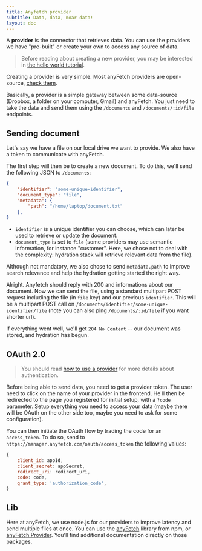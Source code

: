 ```yaml
---
title: Anyfetch provider
subtitle: Data, data, moar data!
layout: doc
---
```

A **provider** is the connector that retrieves data. You can use the providers we have "pre-built" or create your own to access any source of data.

> Before reading about creating a new provider, you may be interested in [the hello world tutorial](/guides/tutorials/hello-world.html).

Creating a provider is very simple. Most anyFetch providers are open-source, [check them](https://github.com/search?q=%40AnyFetch+provider).

Basically, a provider is a simple gateway between some data-source (Dropbox, a folder on your computer, Gmail) and anyFetch. You just need to take the data and send them using the `/documents` and `/documents/:id/file` endpoints.

## Sending document
Let's say we have a file on our local drive we want to provide.
We also have a token to communicate with anyFetch.

The first step will then be to create a new document. To do this, we'll send the following JSON to `/documents`:

```json
{
	"identifier": "some-unique-identifier",
	"document_type": "file",
	"metadata": {
		"path": "/home/laptop/document.txt"
	},
}
```

* `identifier` is a unique identifier you can choose, which can later be used to retrieve or update the document.
* `document_type` is set to `file` (some providers may use semantic information, for instance "customer". Here, we chose not to deal with the complexity: hydration stack will retrieve relevant data from the file).

Although not mandatory, we also chose to send `metadata.path` to improve search relevance and help the hydration getting started the right way.

Alright. Anyfetch should reply with 200 and informations about our document.
Now we can send the file, using a standard multipart POST request including the file (in `file` key) and our previous `identifier`. This will be a multipart POST call on `/documents/identifier/some-unique-identifier/file` (note you can also ping `/documents/:id/file` if you want shorter url).

If everything went well, we'll get `204 No Content` -- our document was stored, and hydration has begun.

## OAuth 2.0
> You should read [how to use a provider](/guides/using/provider.html) for more details about authentication.

Before being able to send data, you need to get a provider token.
The user need to click on the name of your provider in the frontend. He'll then be redirected to the page you registered for initial setup, with a `?code` parameter. Setup everything you need to access your data (maybe there will be OAuth on the other side too, maybe you need to ask for some configuration).

You can then initiate the OAuth flow by trading the code for an `access_token`.
To do so, send to `https://manager.anyfetch.com/oauth/access_token` the following values:

```javascript
{
    client_id: appId,
    client_secret: appSecret,
    redirect_uri: redirect_uri,
    code: code,
    grant_type: 'authorization_code',
}
```

## Lib
Here at anyFetch, we use node.js for our providers to improve latency and send multiple files at once. You can use the [anyFetch](https://www.npmjs.org/package/anyfetch) library from npm, or [anyFetch Provider](https://www.npmjs.org/package/anyfetch-provider). You'll find additional documentation directly on those packages.

